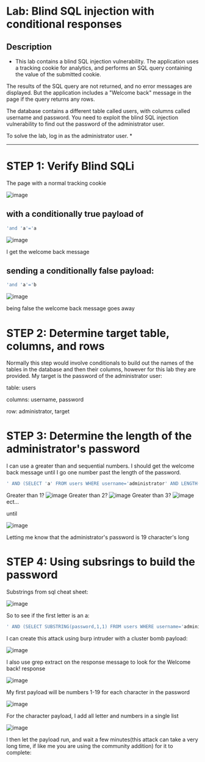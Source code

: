 # Lab: Blind SQL injection with conditional responses

## Description

* This lab contains a blind SQL injection vulnerability. The application uses a tracking cookie for analytics, and performs an SQL query containing the value of the submitted cookie.

The results of the SQL query are not returned, and no error messages are displayed. But the application includes a "Welcome back" message in the page if the query returns any rows.

The database contains a different table called users, with columns called username and password. You need to exploit the blind SQL injection vulnerability to find out the password of the administrator user.

To solve the lab, log in as the administrator user. *

---

# STEP 1: Verify Blind SQLi

The page with a normal tracking cookie

![image](https://user-images.githubusercontent.com/83407557/169717979-383b0251-ea74-43d2-980f-4b40ae2f6578.png)

## with a conditionally true payload of 

```sql
'and 'a'='a
```

![image](https://user-images.githubusercontent.com/83407557/169718045-1a2378d7-ae0f-4245-89b5-1b44198ee40b.png)

I get the welcome back message

## sending a conditionally false payload:

```sql
'and 'a'='b
```

![image](https://user-images.githubusercontent.com/83407557/169718103-df5dc3e6-0329-4db5-bab6-ed5af585af08.png)

being false the welcome back message goes away

# STEP 2: Determine target table, columns, and rows

Normally this step would involve conditionals to build out the names of the tables in the database and then their columns, however for this lab they are provided. My target is the password of the administrator user:

table: users

columns: username, password

row: administrator, target

# STEP 3: Determine the length of the administrator's password

I can use a greater than and sequential numbers. I should get the welcome back message until I go one number past the length of the password.

```sql
' AND (SELECT 'a' FROM users WHERE username='administrator' AND LENGTH(password)>1)='a
```
Greater than 1?
![image](https://user-images.githubusercontent.com/83407557/169718804-41d3570a-fe58-491e-b253-96966dc62fc6.png)
Greater than 2?
![image](https://user-images.githubusercontent.com/83407557/169718841-83cc12ec-e65d-4be9-9c8d-cbbcddb15e42.png)
Greater than 3?
![image](https://user-images.githubusercontent.com/83407557/169718861-1006c697-7726-4534-8914-7482e9709a4c.png)
ect...

until

![image](https://user-images.githubusercontent.com/83407557/169718920-b66bd139-2021-47ec-a95a-0466775a0b48.png)

Letting me know that the administrator's password is 19 character's long

# STEP 4: Using subsrings to build the password

Substrings from sql cheat sheet:

![image](https://user-images.githubusercontent.com/83407557/169719316-0a633d86-7e92-4286-8d86-46b20e3160b3.png)

So to see if the first letter is an a:

```sql
' AND (SELECT SUBSTRING(password,1,1) FROM users WHERE username='administrator')='a
```

I can create this attack using burp intruder with a cluster bomb payload:

![image](https://user-images.githubusercontent.com/83407557/169719608-ae2e5acf-584f-42a2-a8e7-565c77fbefce.png)

I also use grep extract on the response message to look for the Welcome back! response

![image](https://user-images.githubusercontent.com/83407557/169719671-513fdf25-54ad-4264-8a20-c3638b14dbf3.png)

My first payload will be numbers 1-19 for each character in the password

![image](https://user-images.githubusercontent.com/83407557/169719735-a307fb74-4aa4-4620-9925-326932ab7c36.png)

For the character payload, I add all letter and numbers in a single list

![image](https://user-images.githubusercontent.com/83407557/169719925-84370e25-1c3a-4562-9a24-a6d3da15ca1c.png)

I then let the payload run, and wait a few minutes(this attack can take a very long time, if like me you are using the community addition) for it to complete:


